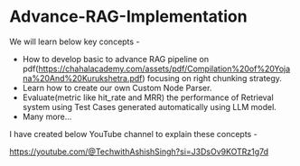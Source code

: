 # Advance-RAG-Implementation

We will learn below key concepts -
  - How to develop basic to advance RAG pipeline on pdf(https://chahalacademy.com/assets/pdf/Compilation%20of%20Yojana%20And%20Kurukshetra.pdf) focusing on right chunking strategy.
  - Learn how to create our own Custom Node Parser.
  - Evaluate(metric like hit_rate and MRR) the performance of Retrieval system using Test Cases generated automatically using LLM model.
  - Many more...


I have created below YouTube channel to explain these concepts -

https://youtube.com/@TechwithAshishSingh?si=J3DsOv9KOTRz1g7d
